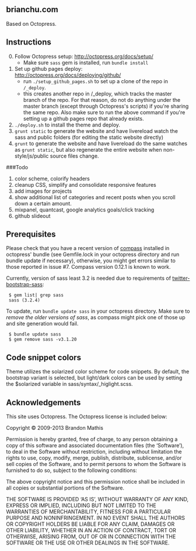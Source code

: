 ## brianchu.com

Based on Octopress.

## Instructions

0. Follow Octopress setup: <http://octopress.org/docs/setup/>
    * Make sure `sass` gem is installed, run `bundle install`
2. Set up github pages deploy: <http://octopress.org/docs/deploying/github/>
    * run `./setup_github_pages.sh` to set up a clone of the repo in `/_deploy`.
    * this creates another repo in /_deploy, which tracks the master branch of the repo. For that reason, do not do anything under the master branch (except through Octopress's scripts) if you're sharing the same repo. Also make sure to run the above command if you're setting up a github pages repo that already exists.
3. `./deploy.sh` to install the theme and deploy.
4. `grunt static` to generate the website and have livereload watch the sass and public folders (for editing the static website directly)
5. `grunt` to generate the website and have livereload do the same watches as `grunt static`, but also regenerate the entire website when non-style/js/public source files change.

###Todo

1. color scheme, colorify headers
3. cleanup CSS, simplify and consolidate responsive features
6. add images for projects
8. show additional list of categories and recent posts when you scroll down a certain amount.
10. mixpanel, quantcast, google analytics goals/click tracking
11. github slideout

## Prerequisites

Please check that you have a recent version of [compass](http://compass-style.org/) installed in octopress' bundle
(see Gemfile.lock in your octopress directory and run bundle update if necessary), otherwise, you might get errors
similar to those reported in issue #7. Compass version 0.12.1 is known to work.

Currently, version of sass least 3.2 is needed due to requirements of [twitter-bootstrap-sass](https://github.com/jlong/sass-twitter-bootstrap):

     $ gem list| grep sass
     sass (3.2.4)

To update, run ````bundle update sass```` in your octopress directory. Make sure to *remove the older versions of sass*,
as compass might pick one of those up and site generation would fail.

     $ bundle update sass
     $ gem remove sass -v3.1.20


## Code snippet colors

Theme utilizes the solarized color scheme for code snippets. By default, the
bootstrap variant is selected, but light/dark colors can be used by setting
the $solarized variable in sass/syntax/\_higlight.scss.


## Acknowledgements

This site uses Octopress. The Octopress license is included below:

Copyright © 2009-2013 Brandon Mathis

Permission is hereby granted, free of charge, to any person obtaining a copy of this software and associated documentation files (the ‘Software’), to deal in the Software without restriction, including without limitation the rights to use, copy, modify, merge, publish, distribute, sublicense, and/or sell copies of the Software, and to permit persons to whom the Software is furnished to do so, subject to the following conditions:

The above copyright notice and this permission notice shall be included in all copies or substantial portions of the Software.

THE SOFTWARE IS PROVIDED ‘AS IS’, WITHOUT WARRANTY OF ANY KIND, EXPRESS OR IMPLIED, INCLUDING BUT NOT LIMITED TO THE WARRANTIES OF MERCHANTABILITY, FITNESS FOR A PARTICULAR PURPOSE AND NONINFRINGEMENT. IN NO EVENT SHALL THE AUTHORS OR COPYRIGHT HOLDERS BE LIABLE FOR ANY CLAIM, DAMAGES OR OTHER LIABILITY, WHETHER IN AN ACTION OF CONTRACT, TORT OR OTHERWISE, ARISING FROM, OUT OF OR IN CONNECTION WITH THE SOFTWARE OR THE USE OR OTHER DEALINGS IN THE SOFTWARE.
